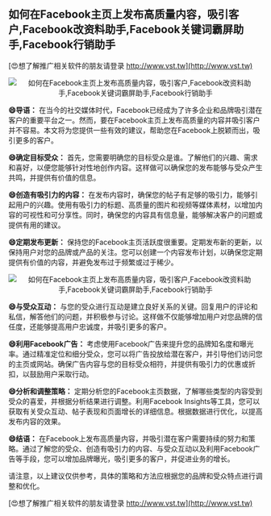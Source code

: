 ## **如何在Facebook主页上发布高质量内容，吸引客户,Facebook改资料助手,Facebook关键词霸屏助手,Facebook行销助手**

[😍想了解推广相关软件的朋友请登录 http://www.vst.tw](http://www.vst.tw)

 <center><img src="https://vst.tw/MP4/tuiguang/png/5.png" alt="如何在Facebook主页上发布高质量内容，吸引客户,Facebook改资料助手,Facebook关键词霸屏助手,Facebook行销助手"></center>

**😄导语：**
在当今的社交媒体时代，Facebook已经成为了许多企业和品牌吸引潜在客户的重要平台之一。然而，要在Facebook主页上发布高质量的内容并吸引客户并不容易。本文将为您提供一些有效的建议，帮助您在Facebook上脱颖而出，吸引更多的客户。

**😄确定目标受众：**
首先，您需要明确您的目标受众是谁。了解他们的兴趣、需求和喜好，以便您能够针对性地创作内容。这样做可以确保您的发布能够与受众产生共鸣，并提供有价值的信息。

**😄创造有吸引力的内容：**
在发布内容时，确保您的帖子有足够的吸引力，能够引起用户的兴趣。使用有吸引力的标题、高质量的图片和视频等媒体素材，以增加内容的可视性和可分享性。同时，确保您的内容具有信息量，能够解决客户的问题或提供有用的建议。

**😄定期发布更新：**
保持您的Facebook主页活跃度很重要。定期发布新的更新，以保持用户对您的品牌或产品的关注。您可以创建一个内容发布计划，以确保您定期提供有价值的内容，并避免发布过于频繁或过于稀少。

 <center><img src="https://vst.tw/MP4/tuiguang/png/2.png" alt="如何在Facebook主页上发布高质量内容，吸引客户,Facebook改资料助手,Facebook关键词霸屏助手,Facebook行销助手"></center>

**😄与受众互动：**
与您的受众进行互动是建立良好关系的关键。回复用户的评论和私信，解答他们的问题，并积极参与讨论。这样做不仅能够增加用户对您品牌的信任度，还能够提高用户忠诚度，并吸引更多的客户。

**😄利用Facebook广告：**
考虑使用Facebook广告来提升您的品牌知名度和曝光率。通过精准定位和细分受众，您可以将广告投放给潜在客户，并引导他们访问您的主页或网站。确保广告内容与您的目标受众相符，并提供有吸引力的优惠或折扣，以鼓励用户采取行动。

**😄分析和调整策略：**
定期分析您的Facebook主页数据，了解哪些类型的内容受到受众的喜爱，并根据分析结果进行调整。利用Facebook Insights等工具，您可以获取有关受众互动、帖子表现和页面增长的详细信息。根据数据进行优化，以提高发布内容的效果。

**😄结语：**
在Facebook上发布高质量内容，并吸引潜在客户需要持续的努力和策略。通过了解您的受众、创造有吸引力的内容、与受众互动以及利用Facebook广告等手段，您可以增加品牌曝光，吸引更多的客户，并促进业务的增长。

请注意，以上建议仅供参考，具体的策略和方法应根据您的品牌和受众特点进行调整和优化。

[😍想了解推广相关软件的朋友请登录 http://www.vst.tw](http://www.vst.tw)



